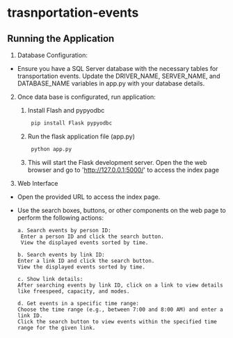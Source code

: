 # trasnportation-events

## Running the Application

1. Database Configuration:
- Ensure you have a SQL Server database with the necessary tables for transportation events. Update the DRIVER_NAME, SERVER_NAME, and DATABASE_NAME variables in app.py with your database details.

2. Once data base is configurated, run application: 
   1. Install Flash and pypyodbc
      ```bash
       pip install Flask pypyodbc
      ```
   2. Run the flask application file (app.py)
      ```bash
       python app.py
      ```
   3. This will start the Flask development server. Open the the web browser and go to
      'http://127.0.0.1:5000/' to access the index page

3. Web Interface
- Open the provided URL to access the index page.

- Use the search boxes, buttons, or other components on the web page to perform the following actions:

      a. Search events by person ID:
       Enter a person ID and click the search button.
       View the displayed events sorted by time.
       
      b. Search events by link ID:
      Enter a link ID and click the search button.
      View the displayed events sorted by time.
      
      c. Show link details:
      After searching events by link ID, click on a link to view details like freespeed, capacity, and modes.
      
      d. Get events in a specific time range:
      Choose the time range (e.g., between 7:00 and 8:00 AM) and enter a link ID.
      Click the search button to view events within the specified time range for the given link.


